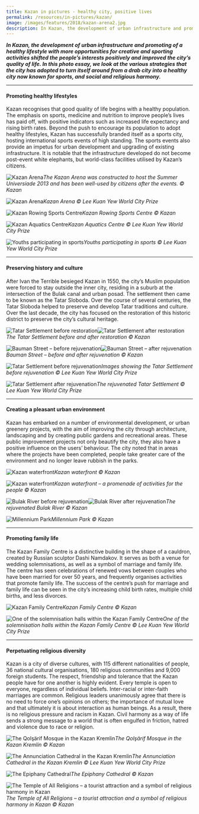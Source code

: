 ```yaml
---
title: Kazan in pictures - healthy city, positive lives
permalink: /resources/in-pictures/kazan/
image: /images/features/2018/kazan-arena2.jpg
description: In Kazan, the development of urban infrastructure and promoting of a healthy lifestyle with more opportunities for creative and sporting activities shifted the people’s interests positively and improved the city’s quality of life. In this photo essay, we look at the various strategies that the city has adopted to turn itself around from a drab city into a healthy city now known for sports, and social and religious harmony..
---
```


***In Kazan, the development of urban infrastructure and promoting of a healthy lifestyle with more opportunities for creative and sporting activities shifted the people’s interests positively and improved the city’s quality of life. In this photo essay, we look at the various strategies that the city has adopted to turn itself around from a drab city into a healthy city now known for sports, and social and religious harmony.***

---

#### **Promoting healthy lifestyles**

Kazan recognises that good quality of life begins with a healthy population. The emphasis on sports, medicine and nutrition to improve people’s lives has paid off, with positive indicators such as increased life expectancy and rising birth rates. Beyond the push to encourage its population to adopt healthy lifestyles, Kazan has successfully branded itself as a sports city, hosting international sports events of high standing. The sports events also provide an impetus for urban development and upgrading of existing infrastructure. It is notable that the infrastructure developed do not become post-event white elephants, but world-class facilities utilised by Kazan’s citizens. 

![Kazan Arena](/images/features/2018/kazan-arena.jpg/)*The Kazan Arena was constructed to host the Summer Universiade 2013 and has been well-used by citizens after the events. © Kazan*

![Kazan Arena](/images/features/2018/kazan-arena2.jpg/)*Kazan Arena © Lee Kuan Yew World City Prize*

![Kazan Rowing Sports Centre](/images/features/2018/kazan-rowing-sports-centre.jpg/)*Kazan Rowing Sports Centre © Kazan*

![Kazan Aquatics Centre](/images/features/2018/kazan-aquatics-centre.jpg/)*Kazan Aquatics Centre © Lee Kuan Yew World City Prize*

![Youths participating in sports](/images/features/2018/kazan-youth-sports.jpg/)*Youths participating in sports © Lee Kuan Yew World City Prize*

---

#### **Preserving history and culture**

After Ivan the Terrible besieged Kazan in 1550, the city’s Muslim population were forced to stay outside the inner city, residing in a suburb at the intersection of the Bulak canal and urban posad. The settlement then came to be known as the Tatar Sloboda. Over the course of several centuries, the Tatar Sloboda helped to preserve and develop Tatar traditions and culture. Over the last decade, the city has focused on the restoration of this historic district to preserve the city’s cultural heritage.

![Tatar Settlement before restoration](/images/features/2018/tatar-settlement-before.jpg/)![Tatar Settlement after restoration](/images/features/2018/tatar-settlement-after.jpg/)*The Tatar Settlement before and after restoration © Kazan*

![Bauman Street – before rejuvenation](/images/features/2018/bauman-street-before.jpg/)![Bauman Street – after rejuvenation](/images/features/2018/bauman-street-after.jpg/)*Bauman Street – before and after rejuvenation © Kazan*

![Tatar Settlement before rejuvenation](/images/features/2018/tatar-settlement-before2.jpg/)*Images showing the Tatar Settlement before rejuvenation © Lee Kuan Yew World City Prize*

![Tatar Settlement after rejuvenation](/images/features/2018/tatar-settlement-after2.jpg/)*The rejuvenated Tatar Settlement  © Lee Kuan Yew World City Prize*

---

#### **Creating a pleasant urban environment**

Kazan has embarked on a number of environmental development, or urban greenery projects, with the aim of improving the city through architecture, landscaping and by creating public gardens and recreational areas. These public improvement projects not only beautify the city, they also have a positive influence on the users’ behaviour. The city noted that in areas where the projects have been completed, people take greater care of the environment and no longer leave rubbish in the parks.

![Kazan waterfront](/images/features/2018/kazan-waterfront.jpg/)*Kazan waterfront © Kazan*

![Kazan waterfront](/images/features/2018/kazan-waterfront2.jpg/)*Kazan waterfront – a promenade of activities for the people © Kazan*

![Bulak River before rejuvenation](/images/features/2018/bulak-river-before.jpg/)![Bulak River after rejuvenation](/images/features/2018/bulak-river-after.jpg/)*The rejuvenated Bulak River © Kazan*

![Millennium Park](/images/features/2018/millennium-park.jpg/)*Millennium Park © Kazan*

---

#### **Promoting family life**

The Kazan Family Centre is a distinctive building in the shape of a cauldron, created by Russian sculptor Dashi Namdakov. It serves as both a venue for wedding solemnisations, as well as a symbol of marriage and family life. The centre has seen celebrations of renewed vows between couples who have been married for over 50 years, and frequently organises activities that promote family life. The success of the centre’s push for marriage and family life can be seen in the city’s increasing child birth rates, multiple child births, and less divorces.

![Kazan Family Centre](/images/features/2018/kazan-family-centre.jpg/)*Kazan Family Centre © Kazan*

![One of the solemnisation halls within the Kazan Family Centre](/images/features/2018/kazan-family-centre2.jpg/)*One of the solemnisation halls within the Kazan Family Centre © Lee Kuan Yew World City Prize*

---

#### **Perpetuating religious diversity**

Kazan is a city of diverse cultures, with 115 different nationalities of people, 36 national cultural organisations, 180 religious communities and 9,000 foreign students. The respect, friendship and tolerance that the Kazan people have for one another is highly evident. Every temple is open to everyone, regardless of individual beliefs. Inter-racial or inter-faith marriages are common. Religious leaders unanimously agree that there is no need to force one’s opinions on others; the importance of mutual love and that ultimately it is about interaction as human beings. As a result, there is no religious pressure and racism in Kazan. Civil harmony as a way of life sends a strong message to a world that is often engulfed in friction, hatred and violence due to race or religion.

![The Qolşärif Mosque in the Kazan Kremlin](/images/features/2018/qolsarif-mosque.jpg/)*The Qolşärif Mosque in the Kazan Kremlin © Kazan*

![The Annunciation Cathedral in the Kazan Kremlin ](/images/features/2018/annunciation-cathedral.jpg/)*The Annunciation Cathedral in the Kazan Kremlin © Lee Kuan Yew World City Prize*

![The Epiphany Cathedral](/images/features/2018/epiphany-cathedral.jpg/)*The Epiphany Cathedral © Kazan*

![The Temple of All Religions – a tourist attraction and a symbol of religious harmony in Kazan](/images/features/2018/temple-all-religions.jpg/)*The Temple of All Religions – a tourist attraction and a symbol of religious harmony in Kazan © Kazan*

